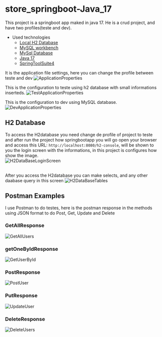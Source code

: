 # store_springboot-Java_17

This project is a springboot app maked in java 17. He is a crud project, and have two profiles(teste and dev).

- Used technologies 
  - <a href="http://www.h2database.com/html/download.html" target="_blank">Local H2 Database</a>
  - <a href="https://dev.mysql.com/downloads/workbench/" target="_blank">MySQL workbench</a>
  - <a href="https://dev.mysql.com/downloads/installer/" target="_blank">MySql Database</a>
  - <a href="https://www.oracle.com/java/technologies/javase/jdk17-archive-downloads.html" target="_blank">Java 17</a>
  - <a href="https://spring.io/tools" target="_blank">SpringToolSuite4</a>

It is the application file settings, here you can change the profile between teste and dev
![ApplicationProperties](https://user-images.githubusercontent.com/64444829/172061456-fc61d5b4-b41d-43e6-8f9b-08a345640aab.PNG)<br>

This is the configuration to teste using h2 database with small informations inserteds.
![TestApplicationProperties](https://user-images.githubusercontent.com/64444829/172059032-f9b2f27f-fa05-4fa3-a665-a12a173bbd67.PNG)<br>

This is the configuration to dev using MySQL database.
![DevApplicationProperties](https://user-images.githubusercontent.com/64444829/172059025-4941e25b-1e1f-40de-8a1f-3141009fc7dc.PNG)<br>

## H2 Database
To access the H2database you need change de profile of project to teste and after run the project how springbootapp you will go open your browser and access this URL: ``http://localhost:8080/h2-console``, will be shown to you the login screen with the informations, in this project is configures how show the image.<br>
![H2DataBaseLoginScreen](https://user-images.githubusercontent.com/64444829/172060548-74e51cd1-44e1-49f1-ba5a-d2ff012e703f.PNG)

<br>After you access the H2database you can make selects, and any other daabase query in this screen
![H2DataBaseTables](https://user-images.githubusercontent.com/64444829/172059028-2e9ff2b1-1042-475c-b4c1-c072c408c927.PNG)

## Postman Examples
I use Postman to do testes, here is the postman response in the methods using JSON format to do Post, Get, Update and Delete
### GetAllResponse
![GetAllUsers](https://user-images.githubusercontent.com/64444829/172059026-e8c767ec-5452-46d0-9bee-c29060c234a2.PNG)
### getOneByIdResponse
![GetUserById](https://user-images.githubusercontent.com/64444829/172059027-58cad3c5-3f85-4681-890a-38e3fa36dc29.PNG)
### PostResponse
![PostUser](https://user-images.githubusercontent.com/64444829/172059029-2466e275-a27d-45f6-93b3-15ba3b962723.PNG)
### PutResponse
![UpdateUser](https://user-images.githubusercontent.com/64444829/172059034-976cf1ef-3cb1-4d95-8dd7-231a3d913a92.PNG)
### DeleteResponse
![DeleteUsers](https://user-images.githubusercontent.com/64444829/172059023-0e44cae7-6b76-4b66-9b43-e833f2fde7b0.PNG)

